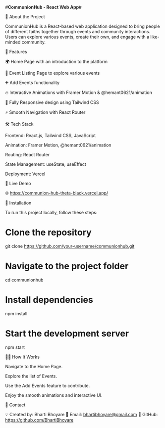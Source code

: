 #**CommunionHub - React Web App**#

🚀 About the Project

CommunionHub is a React-based web application designed to bring people of different faiths together through events and community interactions. Users can explore various events, create their own, and engage with a like-minded community.

🎨 Features

🌍 Home Page with an introduction to the platform

📆 Event Listing Page to explore various events

➕ Add Events functionality

🔥 Interactive Animations with Framer Motion & @hemant0621/animation

📱 Fully Responsive design using Tailwind CSS

⚡ Smooth Navigation with React Router

🛠️ Tech Stack

Frontend: React.js, Tailwind CSS, JavaScript

Animation: Framer Motion, @hemant0621/animation

Routing: React Router

State Management: useState, useEffect

Deployment: Vercel

🔗 Live Demo

🌐 https://communion-hub-theta-black.vercel.app/

🚀 Installation

To run this project locally, follow these steps:

# Clone the repository
git clone https://github.com/your-username/communionhub.git

# Navigate to the project folder
cd communionhub

# Install dependencies
npm install

# Start the development server
npm start

👨‍💻 How It Works

Navigate to the Home Page.

Explore the list of Events.

Use the Add Events feature to contribute.

Enjoy the smooth animations and interactive UI.

📧 Contact

💡 Created by: Bharti Bhoyare
📩 Email: bhartibhoyare@gmail.com
🔗 GitHub: https://github.com/BhartiBhoyare

